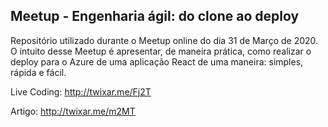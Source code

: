 ## Meetup - Engenharia ágil: do clone ao deploy

Repositório utilizado durante o Meetup online do dia 31 de Março de 2020. O intuito desse Meetup é apresentar, de maneira prática, como realizar o deploy para o Azure de uma aplicação React de uma maneira: simples, rápida e fácil.

Live Coding: http://twixar.me/Fj2T

Artigo: http://twixar.me/m2MT
